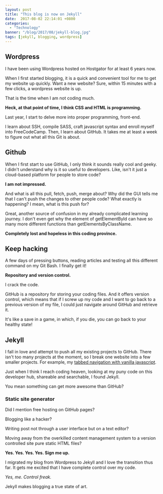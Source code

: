 ```yaml
---
layout: post
title: "This blog is now on Jekyll"
date:  2017-08-02 22:14:01 +0800
categories:
  - "Technology"
banner: "/blog/2017/08/jekyll-blog.jpg"
tags: [jekyll, blogging, wordpress]
---
```

## Wordpress
I have been using Wordpress hosted on Hostgator for at least 6 years now.

When I first started blogging, it is a quick and convenient tool for me to get my website up quickly. Want a new website? Sure, within 15 minutes with a few clicks, a wordpress website is up.

That is the time when I am not coding much.

**Heck, at that point of time, I think CSS and HTML is programming.**

Last year, I start to delve more into proper programming, front-end.

I learn about SSH, compile SASS, craft javascript syntax and enroll myself into FreeCodeCamp. Then, I learn about GitHub. It takes me at least a week to figure out what all this Git is about.

## Github
When I first start to use GitHub, I only think it sounds really cool and geeky. I didn't understand why is it so useful to developers. Like, isn't it just a cloud-based platform for people to store code?

**I am not impressed.**

And what is all this pull, fetch, push, merge about? Why did the GUI tells me that I can't push the changes to other people code? What exactly is happening? I mean, what is this push for?

Great, another source of confusion in my already complicated learning journey. I don't even get why the element of getElementById can have so many more different functions than getElementsByClassName.

**Completely lost and hopeless in this coding province.**   

## Keep hacking
A few days of pressing buttons, reading articles and testing all this different command on my Git Bash. I finally get it!

**Repository and version control.**

I crack the code.

GitHub is a repository for storing your coding files. And it offers version control, which means that if I screw up my code and I want to go back to a previous version of my file, I could just navigate around GitHub and retrieve it.

It's like a save in a game, in which, if you die, you can go back to your healthy state!

## Jekyll
I fall in love and attempt to push all my existing projects to GitHub. There isn't too many projects at the moment, so I break one website into a few smaller projects. For example, my [tabbed navigation with vanilla javascript](https://github.com/wing-puah/tab-navigation).

Just when I think I reach coding heaven, looking at my puny code on this developer hub, shareable and searchable, I found Jekyll.

You mean something can get more awesome than GitHub?

### Static site generator

Did I mention free hosting on GitHub pages?

Blogging like a hacker?

Writing post not through a user interface but on a text editor?

Moving away from the overkilled content management system to a version controlled site pure static HTML files?

**Yes. Yes. Yes. Yes. Sign me up.**

I migrated my blog from Wordpress to Jekyll and I love the transition thus far. It gets me excited that I have complete control over my code.

_Yes, me. Control freak._

Jekyll makes blogging a true state of art.
